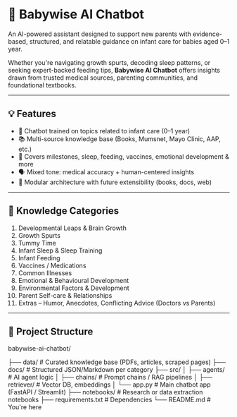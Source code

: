 # 👶 Babywise AI Chatbot

An AI-powered assistant designed to support new parents with evidence-based, structured, and relatable guidance on infant care for babies aged 0–1 year.

Whether you're navigating growth spurts, decoding sleep patterns, or seeking expert-backed feeding tips, **Babywise AI Chatbot** offers insights drawn from trusted medical sources, parenting communities, and foundational textbooks.

---

## 💡 Features

- 🤖 Chatbot trained on topics related to infant care (0–1 year)
- 📚 Multi-source knowledge base (Books, Mumsnet, Mayo Clinic, AAP, etc.)
- 🧠 Covers milestones, sleep, feeding, vaccines, emotional development & more
- 🗣️ Mixed tone: medical accuracy + human-centered insights
- 🧩 Modular architecture with future extensibility (books, docs, web)

---

## 🧠 Knowledge Categories

1. Developmental Leaps & Brain Growth  
2. Growth Spurts  
3. Tummy Time  
4. Infant Sleep & Sleep Training  
5. Infant Feeding  
6. Vaccines / Medications  
7. Common Illnesses  
8. Emotional & Behavioural Development  
9. Environmental Factors & Development  
10. Parent Self-care & Relationships  
11. Extras – Humor, Anecdotes, Conflicting Advice (Doctors vs Parents)

---

## 📂 Project Structure

babywise-ai-chatbot/

├── data/ # Curated knowledge base (PDFs, articles, scraped pages)
├── docs/ # Structured JSON/Markdown per category
├── src/
│ ├── agents/ # AI agent logic
│ ├── chains/ # Prompt chains / RAG pipelines
│ ├── retriever/ # Vector DB, embeddings
│ └── app.py # Main chatbot app (FastAPI / Streamlit)
├── notebooks/ # Research or data extraction notebooks
├── requirements.txt # Dependencies
└── README.md # You're here
